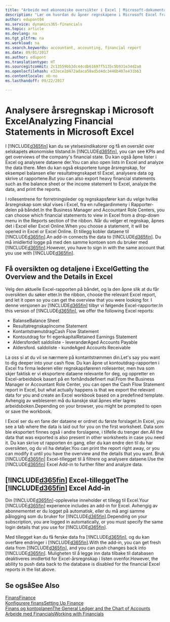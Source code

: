 ```yaml
---
title: "Arbeide med økonomiske oversikter i Excel | Microsoft-dokumentasjon"
description: "Lær om hvordan du åpner regnskapene i Microsoft Excel fra Dynamics 365 for Financials for bedre analyser."
author: edupont04
ms.service: dynamics365-financials
ms.topic: article
ms.devlang: na
ms.tgt_pltfrm: na
ms.workload: na
ms.search.keywords: accountant, accounting, financial report
ms.date: 09/01/2017
ms.author: edupont
ms.translationtype: HT
ms.sourcegitcommit: 2c13559bb3dc44cdb61697f5135c5b931e34d2a8
ms.openlocfilehash: e32ece2d472adaca58ad5d4dc3446b407e431b63
ms.contentlocale: nb-no
ms.lasthandoff: 09/22/2017

---
```

# <a name="analyzing-financial-statements-in-microsoft-excel"></a><span data-ttu-id="10519-103">Analysere årsregnskap i Microsoft Excel</span><span class="sxs-lookup"><span data-stu-id="10519-103">Analyzing Financial Statements in Microsoft Excel</span></span>
<span data-ttu-id="10519-104">I [!INCLUDE[d365fin](includes/d365fin_md.md)] kan du se ytelsesindikatorer og få en oversikt over selskapets økonomiske tilstand.</span><span class="sxs-lookup"><span data-stu-id="10519-104">In [!INCLUDE[d365fin](includes/d365fin_md.md)], you can see KPIs and get overviews of the company's financial state.</span></span> <span data-ttu-id="10519-105">Du kan også åpne lister i Excel og analysere dataene der.</span><span class="sxs-lookup"><span data-stu-id="10519-105">You can also open lists in Excel and analyze the data there.</span></span> <span data-ttu-id="10519-106">Men du kan også eksportere tunge årsregnskap, for eksempel balansen eller resultatregnskapet til Excel, analysere data og skrive ut rapportene.</span><span class="sxs-lookup"><span data-stu-id="10519-106">But you can also export heavy financial statements such as the balance sheet or the income statement to Excel, analyze the data, and print the reports.</span></span>  

<span data-ttu-id="10519-107">I rollesentrene for forretningsleder og regnskapsfører kan du velge hvilke årsregnskap som skal vises i Excel, fra en rullegardinmeny i Rapporter-delen på båndet.</span><span class="sxs-lookup"><span data-stu-id="10519-107">In the Business Manager and Accountant Role Centers, you can choose which financial statements to view in Excel from a drop-down menu in the Reports section of the ribbon.</span></span> <span data-ttu-id="10519-108">Når du velger et regnskap, åpnes det i Excel eller Excel Online.</span><span class="sxs-lookup"><span data-stu-id="10519-108">When you choose a statement, it will be opened in Excel or Excel Online.</span></span> <span data-ttu-id="10519-109">Et tillegg kobler dataene til [!INCLUDE[d365fin](includes/d365fin_md.md)].</span><span class="sxs-lookup"><span data-stu-id="10519-109">An add-in connects the data to [!INCLUDE[d365fin](includes/d365fin_md.md)].</span></span> <span data-ttu-id="10519-110">Du må imidlertid logge på med den samme kontoen som du bruker med [!INCLUDE[d365fin](includes/d365fin_md.md)].</span><span class="sxs-lookup"><span data-stu-id="10519-110">However, you have to sign in with the same account that you use with [!INCLUDE[d365fin](includes/d365fin_md.md)].</span></span>  

## <a name="getting-the-overview-and-the-details-in-excel"></a><span data-ttu-id="10519-111">Få oversikten og detaljene i Excel</span><span class="sxs-lookup"><span data-stu-id="10519-111">Getting the Overview and the Details in Excel</span></span>
<span data-ttu-id="10519-112">Velg den aktuelle Excel-rapporten på båndet, og la den åpne slik at du får oversikten du søker etter.</span><span class="sxs-lookup"><span data-stu-id="10519-112">In the ribbon, choose the relevant Excel report, and let it open so you can get the overview that you were looking for.</span></span> <span data-ttu-id="10519-113">I denne versjonen av [!INCLUDE[d365fin](includes/d365fin_md.md)] tilbyr vi følgende Excel-rapporter:</span><span class="sxs-lookup"><span data-stu-id="10519-113">In this version of [!INCLUDE[d365fin](includes/d365fin_md.md)], we offer the following Excel reports:</span></span>

- <span data-ttu-id="10519-114">Balanse</span><span class="sxs-lookup"><span data-stu-id="10519-114">Balance Sheet</span></span>  
- <span data-ttu-id="10519-115">Resultatregnskap</span><span class="sxs-lookup"><span data-stu-id="10519-115">Income Statement</span></span>  
- <span data-ttu-id="10519-116">Kontantstrømutdrag</span><span class="sxs-lookup"><span data-stu-id="10519-116">Cash Flow Statement</span></span>  
- <span data-ttu-id="10519-117">Kontoutdrag for fri egenkapital</span><span class="sxs-lookup"><span data-stu-id="10519-117">Retained Earnings Statement</span></span>  
- <span data-ttu-id="10519-118">Aldersfordelt saldoliste - leverandør</span><span class="sxs-lookup"><span data-stu-id="10519-118">Aged Accounts Payable</span></span>  
- <span data-ttu-id="10519-119">Aldersford. saldoliste - kunde</span><span class="sxs-lookup"><span data-stu-id="10519-119">Aged Accounts Receivable</span></span>  

<span data-ttu-id="10519-120">La oss si at du vil se nærmere på kontantstrømmen din.</span><span class="sxs-lookup"><span data-stu-id="10519-120">Let's say you want to dig deeper into your cash flow.</span></span> <span data-ttu-id="10519-121">Du kan åpne ut kontoutdrag-rapporten i Excel fra firma lederen eller regnskapsføreren rollesenter, men hva som skjer faktisk er vi eksportere dataene relevante for deg, og oppretter en Excel-arbeidsbok basert på en forhåndsdefinert mal.</span><span class="sxs-lookup"><span data-stu-id="10519-121">From the Business Manager or Accountant Role Center, you can open the Cash Flow Statement report in Excel, but what actually happens is that we export the relevant data for you and create an Excel workbook based on a predefined template.</span></span> <span data-ttu-id="10519-122">Avhengig av webleseren må du kanskje skal åpnes eller lagres arbeidsboken.</span><span class="sxs-lookup"><span data-stu-id="10519-122">Depending on your browser, you might be prompted to open or save the workbook.</span></span>  

<span data-ttu-id="10519-123">I Excel ser du en fane der dataene er ordnet du første forslaget.</span><span class="sxs-lookup"><span data-stu-id="10519-123">In Excel, you see a tab where the data is laid out for you on the first worksheet.</span></span> <span data-ttu-id="10519-124">Data som ble eksportert finnes også i andre forslagene, i tilfelle du trenger den.</span><span class="sxs-lookup"><span data-stu-id="10519-124">All the data that was exported is also present in other worksheets in case you need it.</span></span> <span data-ttu-id="10519-125">Du kan skrive ut rapporten én gang, eller du kan endre den til du har oversikten, og du vil ha detaljer.</span><span class="sxs-lookup"><span data-stu-id="10519-125">You can print the report right away, or you can modify it until you have the overview and the details that you want.</span></span> <span data-ttu-id="10519-126">Bruk [!INCLUDE[d365fin](includes/d365fin_md.md)] Excel-tillegget til å filtrere og analysere dataene.</span><span class="sxs-lookup"><span data-stu-id="10519-126">Use the [!INCLUDE[d365fin](includes/d365fin_md.md)] Excel Add-in to further filter and analyze data.</span></span>  

## <a name="the-included365finincludesd365finmdmd-excel-add-in"></a><span data-ttu-id="10519-127">[!INCLUDE[d365fin](includes/d365fin_md.md)] Excel-tillegget</span><span class="sxs-lookup"><span data-stu-id="10519-127">The [!INCLUDE[d365fin](includes/d365fin_md.md)] Excel Add-in</span></span>
<span data-ttu-id="10519-128">Din [!INCLUDE[d365fin](includes/d365fin_md.md)]-opplevelse inneholder et tillegg til Excel.</span><span class="sxs-lookup"><span data-stu-id="10519-128">Your [!INCLUDE[d365fin](includes/d365fin_md.md)] experience includes an add-in for Excel.</span></span> <span data-ttu-id="10519-129">Avhengig av abonnementet er du logget på automatisk, eller du må angi samme pålogging som du bruker for [!INCLUDE[d365fin](includes/d365fin_md.md)].</span><span class="sxs-lookup"><span data-stu-id="10519-129">Depending on your subscription, you are logged in automatically, or you must specify the same login details that you use for [!INCLUDE[d365fin](includes/d365fin_md.md)].</span></span>  

<span data-ttu-id="10519-130">Med tillegget kan du få ferske data fra [!INCLUDE[d365fin](includes/d365fin_md.md)], og du kan overføre endringer i [!INCLUDE[d365fin](includes/d365fin_md.md)].</span><span class="sxs-lookup"><span data-stu-id="10519-130">With the add-in, you can get fresh data from [!INCLUDE[d365fin](includes/d365fin_md.md)], and you can push changes back into [!INCLUDE[d365fin](includes/d365fin_md.md)].</span></span> <span data-ttu-id="10519-131">Muligheten til å legge inn data tilbake til databasen deaktiveres imidlertid for Excel-årsregnskap i listen ovenfor.</span><span class="sxs-lookup"><span data-stu-id="10519-131">However, the ability to push data back to the database is disabled for the financial Excel reports in the list above.</span></span>  

## <a name="see-also"></a><span data-ttu-id="10519-132">Se også</span><span class="sxs-lookup"><span data-stu-id="10519-132">See Also</span></span>
[<span data-ttu-id="10519-133">Finans</span><span class="sxs-lookup"><span data-stu-id="10519-133">Finance</span></span>](finance.md)  
[<span data-ttu-id="10519-134">Konfigurere finans</span><span class="sxs-lookup"><span data-stu-id="10519-134">Setting Up Finance</span></span>](finance-setup-finance.md)  
[<span data-ttu-id="10519-135">Finans og kontoplanen</span><span class="sxs-lookup"><span data-stu-id="10519-135">The General Ledger and the Chart of Accounts</span></span>](finance-general-ledger.md)  
[<span data-ttu-id="10519-136">Arbeide med Financials</span><span class="sxs-lookup"><span data-stu-id="10519-136">Working with Financials</span></span>](ui-work-product.md)  

